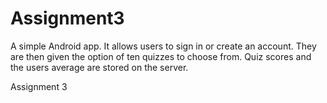 Assignment3
===========

A simple Android app. It allows users to sign in or create an account. They are then given the option of ten quizzes to choose from. Quiz scores and the users average are stored on the server. 

Assignment 3
